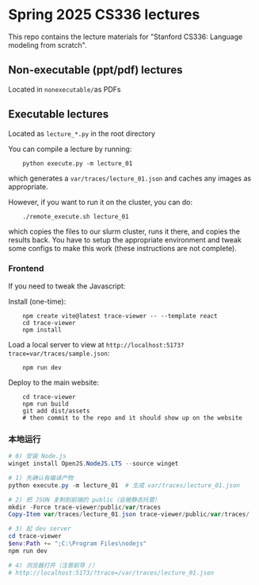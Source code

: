 # Spring 2025 CS336 lectures

This repo contains the lecture materials for "Stanford CS336: Language modeling from scratch".

## Non-executable (ppt/pdf) lectures

Located in `nonexecutable/`as PDFs

## Executable lectures

Located as `lecture_*.py` in the root directory

You can compile a lecture by running:

        python execute.py -m lecture_01

which generates a `var/traces/lecture_01.json` and caches any images as
appropriate.

However, if you want to run it on the cluster, you can do:

        ./remote_execute.sh lecture_01

which copies the files to our slurm cluster, runs it there, and copies the
results back. You have to setup the appropriate environment and tweak some
configs to make this work (these instructions are not complete).

### Frontend

If you need to tweak the Javascript:

Install (one-time):

        npm create vite@latest trace-viewer -- --template react
        cd trace-viewer
        npm install

Load a local server to view at `http://localhost:5173?trace=var/traces/sample.json`:

        npm run dev

Deploy to the main website:

        cd trace-viewer
        npm run build
        git add dist/assets
        # then commit to the repo and it should show up on the website

### 本地运行

```powershell
# 0) 安装 Node.js
winget install OpenJS.NodeJS.LTS --source winget

# 1) 先确认有编译产物
python execute.py -m lecture_01  # 生成 var/traces/lecture_01.json

# 2) 把 JSON 复制到前端的 public（会被静态托管）
mkdir -Force trace-viewer/public/var/traces
Copy-Item var/traces/lecture_01.json trace-viewer/public/var/traces/

# 3) 起 dev server
cd trace-viewer
$env:Path += ";C:\Program Files\nodejs"
npm run dev

# 4) 浏览器打开（注意前导 /）
# http://localhost:5173/?trace=/var/traces/lecture_01.json
```